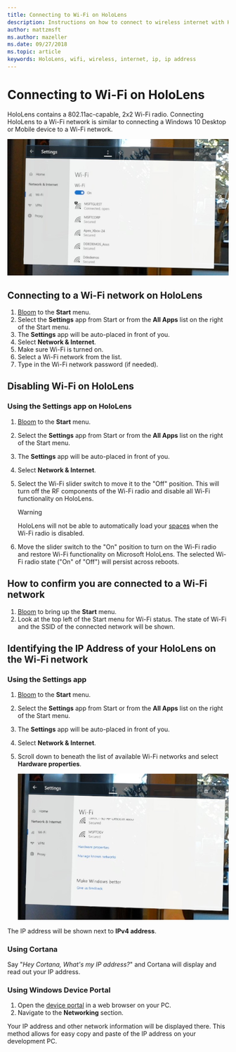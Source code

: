 ```yaml
---
title: Connecting to Wi-Fi on HoloLens
description: Instructions on how to connect to wireless internet with HoloLens and how to identify the device's IP address.
author: mattzmsft
ms.author: mazeller
ms.date: 09/27/2018
ms.topic: article
keywords: HoloLens, wifi, wireless, internet, ip, ip address
---
```




# Connecting to Wi-Fi on HoloLens

HoloLens contains a 802.11ac-capable, 2x2 Wi-Fi radio. Connecting HoloLens to a Wi-Fi network is similar to connecting a Windows 10 Desktop or Mobile device to a Wi-Fi network.

![HoloLens Wi-Fi settings](images/wifi-hololens-600px.jpg)

## Connecting to a Wi-Fi network on HoloLens

1. [Bloom](gestures.md#bloom) to the **Start** menu.
2. Select the **Settings** app from Start or from the **All Apps** list on the right of the Start menu.
3. The **Settings** app will be auto-placed in front of you.
4. Select **Network & Internet**.
5. Make sure Wi-Fi is turned on.
6. Select a Wi-Fi network from the list.
7. Type in the Wi-Fi network password (if needed).

## Disabling Wi-Fi on HoloLens

### Using the Settings app on HoloLens

1. [Bloom](gestures.md#bloom) to the **Start** menu.
2. Select the **Settings** app from Start or from the **All Apps** list on the right of the Start menu.
3. The **Settings** app will be auto-placed in front of you.
4. Select **Network & Internet**.
5. Select the Wi-Fi slider switch to move it to the "Off" position. This will turn off the RF components of the Wi-Fi radio and disable all Wi-Fi functionality on HoloLens. 

    >[!WARNING]
    >HoloLens will not be able to automatically load your [spaces](environment-considerations-for-hololens.md#spaces) when the Wi-Fi radio is disabled.
    
6. Move the slider switch to the "On" position to turn on the Wi-Fi radio and restore Wi-Fi functionality on Microsoft HoloLens. The selected Wi-Fi radio state ("On" of "Off") will persist across reboots.

## How to confirm you are connected to a Wi-Fi network

1. [Bloom](gestures.md#bloom) to bring up the **Start** menu.
2. Look at the top left of the Start menu for Wi-Fi status. The state of Wi-Fi and the SSID of the connected network will be shown.

## Identifying the IP Address of your HoloLens on the Wi-Fi network

### Using the Settings app

1. [Bloom](gestures.md#bloom) to the **Start** menu.
2. Select the **Settings** app from Start or from the **All Apps** list on the right of the Start menu.
3. The **Settings** app will be auto-placed in front of you.
4. Select **Network & Internet**.
5. Scroll down to beneath the list of available Wi-Fi networks and select **Hardware properties**.

    ![Hardware properties in Wi-Fi settings](images/wifi-hololens-hwdetails.jpg)

The IP address will be shown next to **IPv4 address**.

### Using Cortana

Say "*Hey Cortana, What's my IP address?*" and Cortana will display and read out your IP address.

### Using Windows Device Portal

1. Open the [device portal](using-the-windows-device-portal.md#networking) in a web browser on your PC.
2. Navigate to the **Networking** section.

Your IP address and other network information will be displayed there. This method allows for easy copy and paste of the IP address on your development PC.
